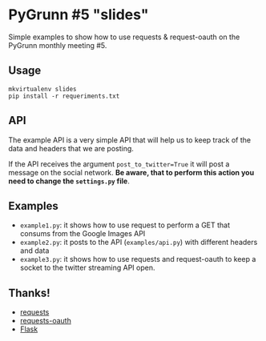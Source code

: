 PyGrunn #5 "slides"
===================

Simple examples to show how to use requests & request-oauth on the PyGrunn
monthly meeting #5.


Usage
-----

    mkvirtualenv slides
    pip install -r requeriments.txt


API
---

The example API is a very simple API that will help us to keep track of the data
and headers that we are posting.

If the API receives the argument `post_to_twitter=True` it will post a message
on the social network. **Be aware, that to perform this action you need to
change the `settings.py` file**.


Examples
--------

- `example1.py`: it shows how to use request to perform a GET that consums
  from the Google Images API
- `example2.py`: it posts to the API (`examples/api.py`) with different
  headers and data
- `example3.py`: it shows how to use requests and request-oauth to keep a socket
  to the twitter streaming API open.


Thanks!
-------

- [requests](https://github.com/kennethreitz/requests)
- [requests-oauth](https://github.com/maraujop/requests-oauth)
- [Flask](http://flask.pocoo.org/)
